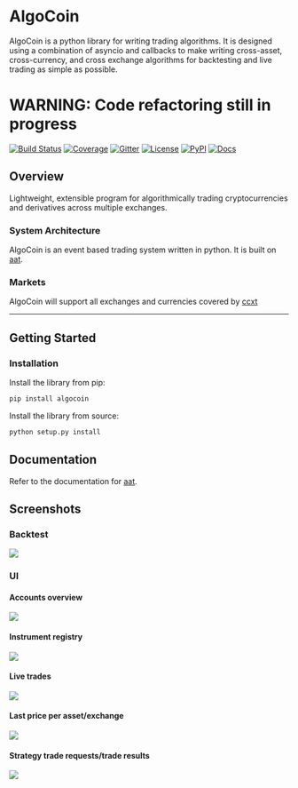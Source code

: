 # AlgoCoin
AlgoCoin is a python library for writing trading algorithms. It is designed using a combination of asyncio and callbacks to make writing cross-asset, cross-currency, and cross exchange algorithms for backtesting and live trading as simple as possible. 

# WARNING: Code refactoring still in progress

[![Build Status](https://travis-ci.org/timkpaine/algo-coin.svg?branch=master)](https://travis-ci.org/timkpaine/algo-coin)
[![Coverage](https://codecov.io/gh/timkpaine/algo-coin/coverage.svg?branch=master&token=JGqz8ChQxd)](https://codecov.io/gh/timkpaine/algo-coin)
[![Gitter](https://img.shields.io/gitter/room/nwjs/nw.js.svg)](https://gitter.im/algo-coin/Lobby)
[![License](https://img.shields.io/github/license/timkpaine/algo-coin.svg)](https://pypi.python.org/pypi/algocoin)
[![PyPI](https://img.shields.io/pypi/v/algocoin.svg)](https://pypi.python.org/pypi/algocoin)
[![Docs](https://img.shields.io/readthedocs/algo-coin.svg)](http://algo-coin.readthedocs.io/en/latest/)

## Overview 
Lightweight, extensible program for algorithmically trading cryptocurrencies and derivatives across multiple exchanges. 

### System Architecture
AlgoCoin is an event based trading system written in python. It is built on [aat](https://github.com/timkpaine/aat).

### Markets
AlgoCoin will support all exchanges and currencies covered by [ccxt](https://github.com/ccxt/ccxt)

---

## Getting Started
### Installation
Install the library from pip:

```python
pip install algocoin
```

Install the library from source:

```python
python setup.py install
```

## Documentation
Refer to the documentation for [aat](https://github.com/timkpaine/aat).

## Screenshots
### Backtest
[![](docs/img/bt.png)]()

### UI
#### Accounts overview
[![](docs/img/ui1.png)]()

#### Instrument registry
[![](docs/img/ui2.png)]()

#### Live trades
[![](docs/img/ui3.png)]()

#### Last price per asset/exchange
[![](docs/img/ui4.png)]()

#### Strategy trade requests/trade results
[![](docs/img/ui5.png)]()